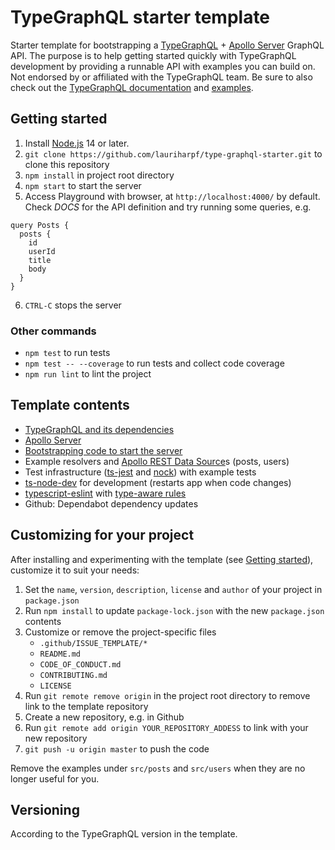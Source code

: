 # TypeGraphQL starter template

Starter template for bootstrapping a [TypeGraphQL](https://typegraphql.com/) + [Apollo Server](https://www.apollographql.com/docs/apollo-server/) GraphQL API. The purpose is to help getting started quickly with TypeGraphQL development by providing a runnable API with examples you can build on. Not endorsed by or affiliated with the TypeGraphQL team. Be sure to also check out the [TypeGraphQL documentation](https://typegraphql.com/docs/introduction.html) and [examples](https://typegraphql.com/docs/examples.html).

## Getting started

1. Install [Node.js](https://nodejs.org/) 14 or later.
1. `git clone https://github.com/lauriharpf/type-graphql-starter.git` to clone this repository
1. `npm install` in project root directory
1. `npm start` to start the server
1. Access Playground with browser, at `http://localhost:4000/` by default. Check _DOCS_ for the API definition and try running some queries, e.g.

```
query Posts {
  posts {
    id
    userId
    title
    body
  }
}
```

6. `CTRL-C` stops the server

### Other commands

- `npm test` to run tests
- `npm test -- --coverage` to run tests and collect code coverage
- `npm run lint` to lint the project

## Template contents

- [TypeGraphQL and its dependencies](https://typegraphql.com/docs/installation.html)
- [Apollo Server](https://github.com/apollographql/apollo-server)
- [Bootstrapping code to start the server](https://typegraphql.com/docs/bootstrap.html)
- Example resolvers and [Apollo REST Data Source](https://www.npmjs.com/package/apollo-datasource-rest)s (posts, users)
- Test infrastructure ([ts-jest](https://github.com/kulshekhar/ts-jest) and [nock](https://www.npmjs.com/package/nock)) with example tests
- [ts-node-dev](https://www.npmjs.com/package/ts-node-dev) for development (restarts app when code changes)
- [typescript-eslint](https://github.com/typescript-eslint/typescript-eslint/blob/master/docs/getting-started/linting/README.md) with [type-aware rules](https://github.com/typescript-eslint/typescript-eslint/blob/master/docs/getting-started/linting/TYPED_LINTING.md)
- Github: Dependabot dependency updates

## Customizing for your project

After installing and experimenting with the template (see [Getting started](#getting-started)), customize it to suit your needs:

1. Set the `name`, `version`, `description`, `license` and `author` of your project in `package.json`
1. Run `npm install` to update `package-lock.json` with the new `package.json` contents
1. Customize or remove the project-specific files
   - `.github/ISSUE_TEMPLATE/*`
   - `README.md`
   - `CODE_OF_CONDUCT.md`
   - `CONTRIBUTING.md`
   - `LICENSE`
1. Run `git remote remove origin` in the project root directory to remove link to the template repository
1. Create a new repository, e.g. in Github
1. Run `git remote add origin YOUR_REPOSITORY_ADDESS` to link with your new repository
1. `git push -u origin master` to push the code

Remove the examples under `src/posts` and `src/users` when they are no longer useful for you.

## Versioning

According to the TypeGraphQL version in the template.
